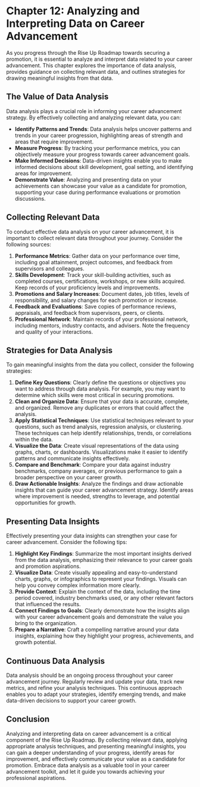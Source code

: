 Chapter 12: Analyzing and Interpreting Data on Career Advancement
=================================================================

As you progress through the Rise Up Roadmap towards securing a promotion, it is essential to analyze and interpret data related to your career advancement. This chapter explores the importance of data analysis, provides guidance on collecting relevant data, and outlines strategies for drawing meaningful insights from that data.

The Value of Data Analysis
--------------------------

Data analysis plays a crucial role in informing your career advancement strategy. By effectively collecting and analyzing relevant data, you can:

* **Identify Patterns and Trends**: Data analysis helps uncover patterns and trends in your career progression, highlighting areas of strength and areas that require improvement.
* **Measure Progress**: By tracking your performance metrics, you can objectively measure your progress towards career advancement goals.
* **Make Informed Decisions**: Data-driven insights enable you to make informed decisions about skill development, goal setting, and identifying areas for improvement.
* **Demonstrate Value**: Analyzing and presenting data on your achievements can showcase your value as a candidate for promotion, supporting your case during performance evaluations or promotion discussions.

Collecting Relevant Data
------------------------

To conduct effective data analysis on your career advancement, it is important to collect relevant data throughout your journey. Consider the following sources:

1. **Performance Metrics**: Gather data on your performance over time, including goal attainment, project outcomes, and feedback from supervisors and colleagues.
2. **Skills Development**: Track your skill-building activities, such as completed courses, certifications, workshops, or new skills acquired. Keep records of your proficiency levels and improvements.
3. **Promotions and Salary Increases**: Document dates, job titles, levels of responsibility, and salary changes for each promotion or increase.
4. **Feedback and Evaluations**: Save copies of performance reviews, appraisals, and feedback from supervisors, peers, or clients.
5. **Professional Network**: Maintain records of your professional network, including mentors, industry contacts, and advisers. Note the frequency and quality of your interactions.

Strategies for Data Analysis
----------------------------

To gain meaningful insights from the data you collect, consider the following strategies:

1. **Define Key Questions**: Clearly define the questions or objectives you want to address through data analysis. For example, you may want to determine which skills were most critical in securing promotions.
2. **Clean and Organize Data**: Ensure that your data is accurate, complete, and organized. Remove any duplicates or errors that could affect the analysis.
3. **Apply Statistical Techniques**: Use statistical techniques relevant to your questions, such as trend analysis, regression analysis, or clustering. These techniques can help identify relationships, trends, or correlations within the data.
4. **Visualize the Data**: Create visual representations of the data using graphs, charts, or dashboards. Visualizations make it easier to identify patterns and communicate insights effectively.
5. **Compare and Benchmark**: Compare your data against industry benchmarks, company averages, or previous performance to gain a broader perspective on your career growth.
6. **Draw Actionable Insights**: Analyze the findings and draw actionable insights that can guide your career advancement strategy. Identify areas where improvement is needed, strengths to leverage, and potential opportunities for growth.

Presenting Data Insights
------------------------

Effectively presenting your data insights can strengthen your case for career advancement. Consider the following tips:

1. **Highlight Key Findings**: Summarize the most important insights derived from the data analysis, emphasizing their relevance to your career goals and promotion aspirations.
2. **Visualize Data**: Create visually appealing and easy-to-understand charts, graphs, or infographics to represent your findings. Visuals can help you convey complex information more clearly.
3. **Provide Context**: Explain the context of the data, including the time period covered, industry benchmarks used, or any other relevant factors that influenced the results.
4. **Connect Findings to Goals**: Clearly demonstrate how the insights align with your career advancement goals and demonstrate the value you bring to the organization.
5. **Prepare a Narrative**: Craft a compelling narrative around your data insights, explaining how they highlight your progress, achievements, and growth potential.

Continuous Data Analysis
------------------------

Data analysis should be an ongoing process throughout your career advancement journey. Regularly review and update your data, track new metrics, and refine your analysis techniques. This continuous approach enables you to adapt your strategies, identify emerging trends, and make data-driven decisions to support your career growth.

Conclusion
----------

Analyzing and interpreting data on career advancement is a critical component of the Rise Up Roadmap. By collecting relevant data, applying appropriate analysis techniques, and presenting meaningful insights, you can gain a deeper understanding of your progress, identify areas for improvement, and effectively communicate your value as a candidate for promotion. Embrace data analysis as a valuable tool in your career advancement toolkit, and let it guide you towards achieving your professional aspirations.
